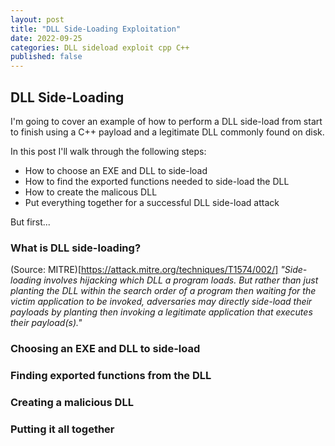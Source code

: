 ```yaml
---
layout: post
title: "DLL Side-Loading Exploitation"
date: 2022-09-25
categories: DLL sideload exploit cpp C++
published: false
---
```


## DLL Side-Loading

I'm going to cover an example of how to perform a DLL side-load from start to finish using a C++ payload and a legitimate DLL commonly found on disk. 

In this post I'll walk through the following steps:
- How to choose an EXE and DLL to side-load
- How to find the exported functions needed to side-load the DLL
- How to create the malicous DLL
- Put everything together for a successful DLL side-load attack

But first...

### What is DLL side-loading?

(Source: MITRE)[https://attack.mitre.org/techniques/T1574/002/]
_"Side-loading involves hijacking which DLL a program loads. 
But rather than just planting the DLL within the search order of a program then waiting for the victim application to be invoked, adversaries may 
directly side-load their payloads by planting then invoking a legitimate application that executes their payload(s)."_

### Choosing an EXE and DLL to side-load


### Finding exported functions from the DLL


### Creating a malicious DLL


### Putting it all together

